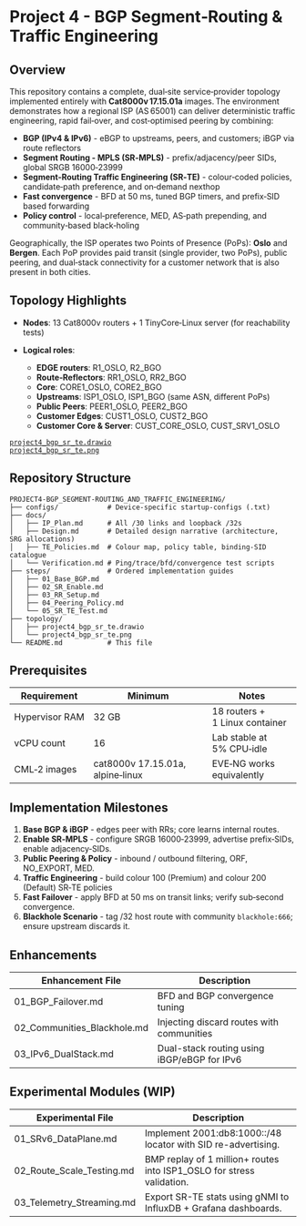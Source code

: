 # Project 4 - BGP Segment‑Routing & Traffic Engineering

## Overview

This repository contains a complete, dual‑site service‑provider topology implemented entirely with **Cat8000v 17.15.01a** images. The environment demonstrates how a regional ISP (AS 65001) can deliver deterministic traffic engineering, rapid fail‑over, and cost‑optimised peering by combining:

* **BGP (IPv4 & IPv6)** - eBGP to upstreams, peers, and customers; iBGP via route reflectors
* **Segment Routing - MPLS (SR‑MPLS)** - prefix/adjacency/peer SIDs, global SRGB 16000‑23999
* **Segment‑Routing Traffic Engineering (SR‑TE)** - colour‑coded policies, candidate‑path preference, and on‑demand nexthop
* **Fast convergence** - BFD at 50 ms, tuned BGP timers, and prefix‑SID based forwarding
* **Policy control** - local‑preference, MED, AS‑path prepending, and community‑based black‑holing

Geographically, the ISP operates two Points of Presence (PoPs): **Oslo** and **Bergen**. Each PoP provides paid transit (single provider, two PoPs), public peering, and dual‑stack connectivity for a customer network that is also present in both cities.

## Topology Highlights

* **Nodes**: 13 Cat8000v routers + 1 TinyCore‑Linux server (for reachability tests)
* **Logical roles**:

  * **EDGE routers**: R1_OSLO, R2_BGO
  * **Route‑Reflectors**: RR1_OSLO, RR2_BGO
  * **Core**: CORE1_OSLO, CORE2_BGO
  * **Upstreams**: ISP1_OSLO, ISP1_BGO (same ASN, different PoPs)
  * **Public Peers**: PEER1_OSLO, PEER2_BGO
  * **Customer Edges**: CUST1_OSLO, CUST2_BGO
  * **Customer Core & Server**: CUST_CORE_OSLO, CUST_SRV1_OSLO

[`project4_bgp_sr_te.drawio`](topology/project4_bgp_sr_te.drawio)  
[`project4_bgp_sr_te.png`](topology/project4_bgp_sr_te.png)

## Repository Structure

```
PROJECT4-BGP_SEGMENT-ROUTING_AND_TRAFFIC_ENGINEERING/
├── configs/            # Device‑specific startup‑configs (.txt)
├── docs/
│   ├── IP_Plan.md      # All /30 links and loopback /32s
│   ├── Design.md       # Detailed design narrative (architecture, SRG allocations)
│   ├── TE_Policies.md  # Colour map, policy table, binding‑SID catalogue
│   └── Verification.md # Ping/trace/bfd/convergence test scripts
├── steps/              # Ordered implementation guides
│   ├── 01_Base_BGP.md
│   ├── 02_SR_Enable.md
│   ├── 03_RR_Setup.md
│   ├── 04_Peering_Policy.md
│   └── 05_SR_TE_Test.md
├── topology/
│   ├── project4_bgp_sr_te.drawio
│   └── project4_bgp_sr_te.png
└── README.md           # This file
```

## Prerequisites

| Requirement    | Minimum                              | Notes                                 |
| -------------- | ------------------------------------ | ------------------------------------- |
| Hypervisor RAM | 32 GB                                | 18 routers + 1 Linux container        |
| vCPU count     | 16                                   | Lab stable at 5% CPU‑idle             |
| CML‑2 images   | cat8000v 17.15.01a, alpine‑linux     | EVE‑NG works equivalently             |

## Implementation Milestones

1. **Base BGP & iBGP** - edges peer with RRs; core learns internal routes.
2. **Enable SR‑MPLS** - configure SRGB 16000‑23999, advertise prefix‑SIDs, enable adjacency‑SIDs.
3. **Public Peering & Policy** - inbound / outbound filtering, ORF, NO_EXPORT, MED.
4. **Traffic Engineering** - build colour 100 (Premium) and colour 200 (Default) SR‑TE policies
5. **Fast Failover** - apply BFD at 50 ms on transit links; verify sub‑second convergence.
6. **Blackhole Scenario** - tag /32 host route with community `blackhole:666`; ensure upstream discards it.

## Enhancements

| Enhancement File            | Description                                        |
|-----------------------------|----------------------------------------------------|
| 01_BGP_Failover.md          | BFD and BGP convergence tuning                     |
| 02_Communities_Blackhole.md | Injecting discard routes with communities          |
| 03_IPv6_DualStack.md        | Dual-stack routing using iBGP/eBGP for IPv6        |

## Experimental Modules (WIP)

| Experimental File          | Description                                                           |
|----------------------------|-----------------------------------------------------------------------|
| 01_SRv6_DataPlane.md       | Implement 2001:db8:1000::/48 locator with SID re-advertising.         |
| 02_Route_Scale_Testing.md  | BMP replay of 1 million+ routes into ISP1_OSLO for stress validation. |
| 03_Telemetry_Streaming.md  | Export SR-TE stats using gNMI to InfluxDB + Grafana dashboards.       |

